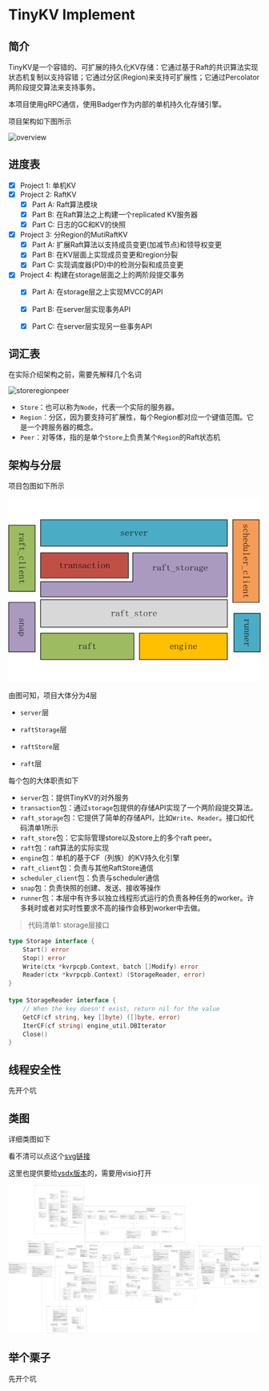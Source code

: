 # TinyKV Implement



## 简介



TinyKV是一个容错的、可扩展的持久化KV存储：它通过基于Raft的共识算法实现状态机复制以支持容错；它通过分区(Region)来支持可扩展性；它通过Percolator两阶段提交算法来支持事务。



本项目使用gRPC通信，使用Badger作为内部的单机持久化存储引擎。



项目架构如下图所示

![overview](doc/imgs/overview.png)



## 进度表



- [x] Project 1: 单机KV
- [x] Project 2: RaftKV
  - [x] Part A: Raft算法模块
  - [x] Part B: 在Raft算法之上构建一个replicated KV服务器
  - [x] Part C: 日志的GC和KV的快照
- [x] Project 3: 分Region的MutiRaftKV
  - [x] Part A: 扩展Raft算法以支持成员变更(加减节点)和领导权变更
  - [x] Part B: 在KV层面上实现成员变更和region分裂
  - [x] Part C: 实现调度器(PD)中的检测分裂和成员变更
- [x] Project 4: 构建在storage层面之上的两阶段提交事务
  - [x] Part A: 在storage层之上实现MVCC的API
  - [x] Part B: 在server层实现事务API
  - [x] Part C: 在server层实现另一些事务API



## 词汇表



在实际介绍架构之前，需要先解释几个名词



![storeregionpeer](D:\code\golandProjects\tinykv\doc\imgs\storeregionpeer.png)



- `Store`：也可以称为`Node`，代表一个实际的服务器。
- `Region`：分区，因为要支持可扩展性，每个Region都对应一个键值范围。它是一个跨服务器的概念。
- `Peer`：对等体，指的是单个`Store`上负责某个`Region`的Raft状态机



## 架构与分层



项目包图如下所示

![overview](doc/imgs/package.png)

由图可知，项目大体分为4层

- `server`层

- `raftStorage`层
- `raftStore`层
- `raft`层



每个包的大体职责如下

- `server`包：提供TinyKV的对外服务
- `transaction`包：通过`storage`包提供的存储API实现了一个两阶段提交算法。
- `raft_storage`包：它提供了简单的存储API，比如`Write`、`Reader`。接口如代码清单1所示
- `raft_store`包：它实际管理store以及store上的多个raft peer。
- `raft`包：raft算法的实际实现
- `engine`包：单机的基于CF（列族）的KV持久化引擎
- `raft_client`包：负责与其他RaftStore通信
- `scheduler_client`包：负责与scheduler通信
- `snap`包：负责快照的创建、发送、接收等操作
- `runner`包：本层中有许多以独立线程形式运行的负责各种任务的worker。许多耗时或者对实时性要求不高的操作会移到worker中去做。



> 代码清单1: storage层接口

```go
type Storage interface {
	Start() error
	Stop() error
	Write(ctx *kvrpcpb.Context, batch []Modify) error
	Reader(ctx *kvrpcpb.Context) (StorageReader, error)
}

type StorageReader interface {
	// When the key doesn't exist, return nil for the value
	GetCF(cf string, key []byte) ([]byte, error)
	IterCF(cf string) engine_util.DBIterator
	Close()
}
```



## 线程安全性



先开个坑



## 类图



详细类图如下

看不清可以点这个[svg链接](doc\imgs\class.svg) 

这里也提供要给[vsdx版本](doc\imgs\class.vsdx)的，需要用visio打开

![storeregionpeer](doc\imgs\classdiagram.png)



## 举个栗子



先开个坑